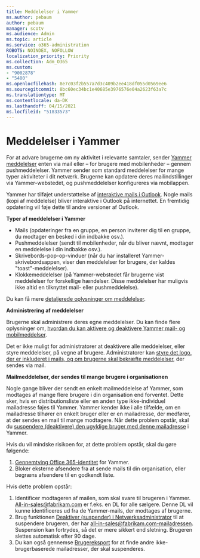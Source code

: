 ```yaml
---
title: Meddelelser i Yammer
ms.author: pebaum
author: pebaum
manager: scotv
ms.audience: Admin
ms.topic: article
ms.service: o365-administration
ROBOTS: NOINDEX, NOFOLLOW
localization_priority: Priority
ms.collection: Adm_O365
ms.custom:
- "9002878"
- "5480"
ms.openlocfilehash: 8e7c03f2b557a7d3c409b2ee418df055d0569ee6
ms.sourcegitcommit: 8bc60ec34bc1e40685e3976576e04a2623f63a7c
ms.translationtype: MT
ms.contentlocale: da-DK
ms.lasthandoff: 04/15/2021
ms.locfileid: "51833573"
---
```

# <a name="notifications-in-yammer"></a>Meddelelser i Yammer

For at advare brugerne om ny aktivitet i relevante samtaler, sender [Yammer meddelelser](https://support.microsoft.com/en-gb/office/enable-or-disable-yammer-email-and-phone-notifications-93e530e0-189f-4768-8f28-7683d48cc996) enten via mail eller – for brugere med mobilenheder – gennem pushmeddelelser. Yammer sender som standard meddelelser for mange typer aktiviteter i dit netværk. Brugerne kan opdatere deres mailindstillinger via Yammer-webstedet, og pushmeddelelser konfigureres via mobilappen. 

Yammer har tilføjet understøttelse af [interaktive mails i Outlook](https://techcommunity.microsoft.com/t5/outlook-blog/interactive-yammer-emails-in-outlook-on-the-web-are-here/ba-p/1209420). Nogle mails (kopi af meddelelse) bliver interaktive i Outlook på internettet. En fremtidig opdatering vil føje dette til andre versioner af Outlook.

**Typer af meddelelser i Yammer**

- Mails (opdateringer fra en gruppe, en person inviterer dig til en gruppe, du modtager en besked i din indbakke osv.).
- Pushmeddelelser (sendt til mobilenheder, når du bliver nævnt, modtager en meddelelse i din indbakke osv.).
- Skrivebords-pop-op-vinduer (når du har installeret Yammer-skrivebordsappen, viser den meddelelser for brugere, der kaldes "toast"-meddelelser).
- Klokkemeddelelser (på Yammer-webstedet får brugerne vist meddelelser for forskellige hændelser. Disse meddelelser har muligvis ikke altid en tilknyttet mail- eller pushmeddelelse).

Du kan få mere [detaljerede oplysninger om meddelelser](https://support.microsoft.com/en-gb/office/enable-or-disable-yammer-email-and-phone-notifications-93e530e0-189f-4768-8f28-7683d48cc996).

**Administrering af meddelelser**

Brugerne skal administrere deres egne meddelelser. Du kan finde flere oplysninger om, [hvordan du kan aktivere og deaktivere Yammer mail- og mobilmeddelser](https://support.microsoft.com/en-gb/office/enable-or-disable-yammer-email-and-phone-notifications-93e530e0-189f-4768-8f28-7683d48cc996). 

Det er ikke muligt for administratorer at deaktivere alle meddelelser, eller styre meddelelser, på vegne af brugere. Administratorer kan [styre det logo, der er inkluderet i mails, og om brugerne skal bekræfte meddelelser](https://docs.microsoft.com/yammer/configure-your-yammer-network/configure-email-and-yammer), der sendes via mail.

**Mailmeddelelser, der sendes til mange brugere i organisationen**

Nogle gange bliver der sendt en enkelt mailmeddelelse af Yammer, som modtages af mange flere brugere i din organisation end forventet. Dette sker, hvis en distributionsliste eller en anden type ikke-individuel mailadresse føjes til Yammer. Yammer kender ikke i alle tilfælde, om en mailadresse tilhører en enkelt bruger eller er en mailadresse, der medfører, at der sendes en mail til mange modtagere. Når dette problem opstår, skal du [suspendere (deaktivere) den ugyldige bruger med denne mailadresse](https://docs.microsoft.com/yammer/manage-yammer-users/add-block-or-remove-users#remove-users) i Yammer. 

Hvis du vil mindske risikoen for, at dette problem opstår, skal du gøre følgende:

1. [Gennemtving Office 365-identitet](https://docs.microsoft.com/yammer/configure-your-yammer-network/enforce-office-365-identity) for Yammer.
2. Bloker eksterne afsendere fra at sende mails til din organisation, eller begræns afsendere til en godkendt liste.

Hvis dette problem opstår:

1. Identificer modtageren af mailen, som skal svare til brugeren i Yammer. All-in-sales@fabrikam.com er f.eks. en DL for alle sælgere. Denne DL vil kunne identificeres ud fra de Yammer-mails, der modtages af brugerne.
2. Brug funktionen [Deaktiver (suspender) i Netværksadministrator](https://docs.microsoft.com/yammer/manage-yammer-users/add-block-or-remove-users#remove-users) til at suspendere brugeren, der har all-in-sales@fabrikam.com-mailadressen. Suspension kan fortrydes, så det er mere sikkert end sletning. Brugeren slettes automatisk efter 90 dage.
3. Du kan også gennemse [Brugereksport](https://docs.microsoft.com/yammer/manage-security-and-compliance/export-yammer-enterprise-data#ExportUsers) for at finde andre ikke-brugerbaserede mailadresser, der skal suspenderes.
